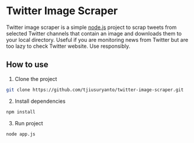 # Twitter Image Scraper

Twitter image scraper is a simple [node.js](http://nodejs.org) project to scrap tweets from selected Twitter
channels that contain an image and downloads them to your local directory. Useful if you are monitoring news
from Twitter but are too lazy to check Twitter website. Use responsibly.

## How to use
1. Clone the project
  ```bash
  git clone https://github.com/tjiusuryanto/twitter-image-scraper.git
  ```

2. Install dependencies
  ```bash
  npm install
  ```

3. Run project
  ```bash
  node app.js
  ```

